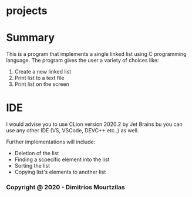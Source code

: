 # projects
<html>
<head>
<title>
<b>Linked List in C</b>
</title>
</head>

<body>
<h1>Summary</h1>
<p>This is a program that implements a single linked list using C programming language.
The program gives the user a variety of choices like:
<ol>
<li>Create a new linked list</li>
<li>Print list to a text file</li>
<li>Print list on the screen</li>
</ol>
<h1>IDE</h1>
<p>I would advise you to use CLion version 2020.2 by Jet Brains bu you can use any other IDE (VS, VSCode, DEVC++ etc..) as well.</p>
<p>Further implementations will include:
<ul>
<li>Deletion of the list</li>
<li>Finding a scpecific element into the list</li>
<li>Sorting the list</li>
<li>Copying list's elements to another list</li>
</ul>
<h3>Copyright @ 2020 - Dimitrios Mourtzilas</h2>
</body>
</html>
